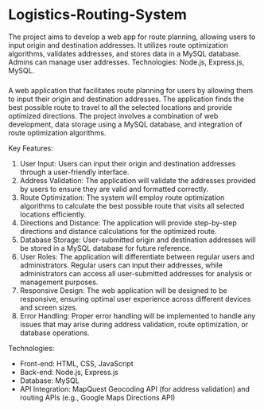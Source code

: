 # Logistics-Routing-System
The project aims to develop a web app for route planning, allowing users to input origin and destination addresses. It utilizes route optimization algorithms, validates addresses, and stores data in a MySQL database. Admins can manage user addresses. Technologies: Node.js, Express.js, MySQL.

#####
A web application that facilitates route planning for users by allowing them to input their origin and destination addresses. The application finds the best possible route to travel to all the selected locations and provide optimized directions. The project involves a combination of web development, data storage using a MySQL database, and integration of route optimization algorithms.

Key Features:
1. User Input: Users can input their origin and destination addresses through a user-friendly interface.
2. Address Validation: The application will validate the addresses provided by users to ensure they are valid and formatted correctly.
3. Route Optimization: The system will employ route optimization algorithms to calculate the best possible route that visits all selected locations efficiently.
4. Directions and Distance: The application will provide step-by-step directions and distance calculations for the optimized route.
5. Database Storage: User-submitted origin and destination addresses will be stored in a MySQL database for future reference.
6. User Roles: The application will differentiate between regular users and administrators. Regular users can input their addresses, while administrators can access all user-submitted addresses for analysis or management purposes.
7. Responsive Design: The web application will be designed to be responsive, ensuring optimal user experience across different devices and screen sizes.
8. Error Handling: Proper error handling will be implemented to handle any issues that may arise during address validation, route optimization, or database operations.

Technologies:
- Front-end: HTML, CSS, JavaScript
- Back-end: Node.js, Express.js
- Database: MySQL
- API Integration: MapQuest Geocoding API (for address validation) and routing APIs (e.g., Google Maps Directions API)
